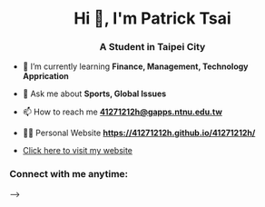 <h1 align="center">Hi 👋,  I'm Patrick Tsai</h1>
<h3 align="center">A Student in Taipei City</h3>

- 🌱 I’m currently learning **Finance, Management, Technology Apprication**

- 💬 Ask me about **Sports, Global Issues**

- 📫 How to reach me **41271212h@gapps.ntnu.edu.tw**

- 🧑‍💻 Personal Website **https://41271212h.github.io/41271212h/**
- [Click here to visit my website](https://41271212h.github.io/41271212h/)

<h3 align="left">Connect with me anytime:</h3>
<p align="left">
</p>
-->

